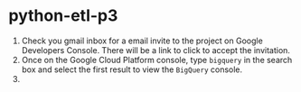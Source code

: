 # python-etl-p3

1. Check you gmail inbox for a email invite to the project on Google Developers Console. There will be a link to click to accept the invitation.
2. Once on the Google Cloud Platform console, type ```bigquery``` in the search box and select the first result to view the ```BigQuery``` console.
3. 
